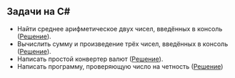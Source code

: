 ## Задачи на C# 

* Найти среднее арифметическое двух чисел, введённых в консоль ([Решение](https://github.com/PinkDeer/ConsoleAppsHomework/blob/master/Average/Program.cs)).  
* Вычислить сумму и произведение трёх чисел, введённых в консоль ([Решение](https://github.com/PinkDeer/ConsoleAppsHomework/blob/master/MultiplicationAndSum/Program.cs)).  
* Написать простой конвертер валют ([Решение](https://github.com/PinkDeer/ConsoleAppsHomework/blob/master/CurrencyConverter/Program.cs)).
* Написать программу, проверяющую число на четность ([Решение](https://github.com/PinkDeer/ConsoleAppsHomework/blob/master/EvenNumber/Program.cs))  
